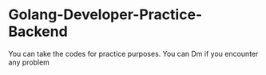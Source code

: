# Golang-Developer-Practice-Backend
You can take the codes for practice purposes.
You can Dm if you encounter any problem
